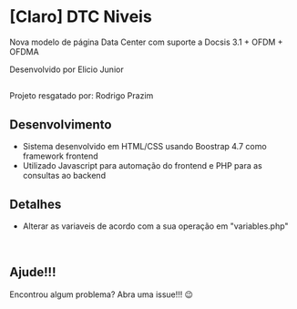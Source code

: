 # [Claro] DTC Niveis

Nova modelo de página Data Center com suporte a Docsis 3.1 + OFDM + OFDMA

Desenvolvido por Elicio Junior

##

Projeto resgatado por: Rodrigo Prazim

## Desenvolvimento
* Sistema desenvolvido em HTML/CSS usando Boostrap 4.7 como framework frontend
* Utilizado Javascript para automação do frontend e PHP para as consultas ao backend

## Detalhes
* Alterar as variaveis de acordo com a sua operação em "variables.php"

<br>

## Ajude!!!
Encontrou algum problema? Abra uma issue!!! :wink: <br>
